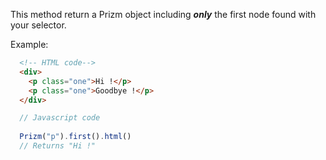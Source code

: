 This method return a Prizm object including ___only___ the first node found with your selector.

Example:

``` html
  <!-- HTML code-->
  <div>
    <p class="one">Hi !</p>
    <p class="one">Goodbye !</p>
  </div>
```

``` js
  // Javascript code
  
  Prizm("p").first().html()
  // Returns "Hi !"
```
